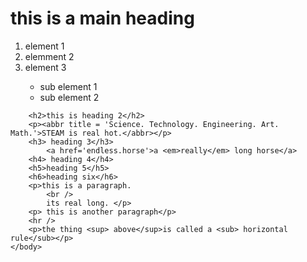 <html>
    <head>
        <title> this be a title yo</title>
    </head>
    <body>
        <h1>this is a main heading</h1>
            <ol>
                <li>element 1</li>
                <li>elemment 2</li>
                <li>element 3</li>
                <ul>
                    <li>sub element 1</li>
                    <li>sub element 2</li>
                </ul>
            </ol>

        <h2>this is heading 2</h2>
        <p><abbr title = 'Science. Technology. Engineering. Art. Math.'>STEAM is real hot.</abbr></p>
        <h3> heading 3</h3> 
            <a href='endless.horse'>a <em>really</em> long horse</a>
        <h4> heading 4</h4>
        <h5>heading 5</h5>
        <h6>heading six</h6>
        <p>this is a paragraph.
            <br />
            its real long. </p>
        <p> this is another paragraph</p>
        <hr />
        <p>the thing <sup> above</sup>is called a <sub> horizontal rule</sub></p>
    </body>
</html>
